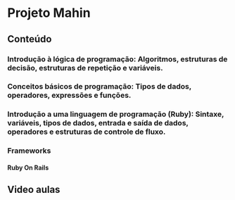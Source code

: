 # Projeto Mahin

## Conteúdo

### Introdução à lógica de programação: Algoritmos, estruturas de decisão, estruturas de repetição e variáveis.

### Conceitos básicos de programação: Tipos de dados, operadores, expressões e funções.

### Introdução a uma linguagem de programação (Ruby): Sintaxe, variáveis, tipos de dados, entrada e saída de dados, operadores e estruturas de controle de fluxo.


### Frameworks

#### Ruby On Rails



## Video aulas




